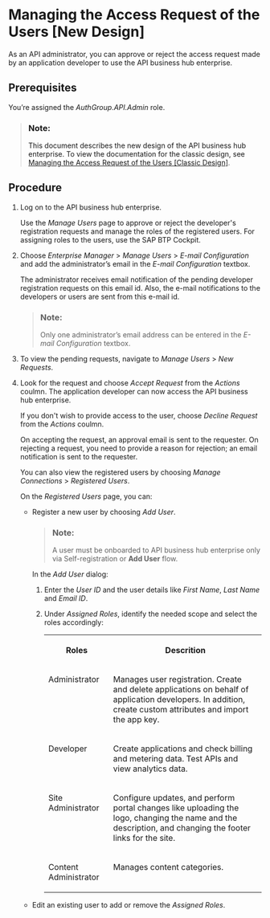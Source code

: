 <!-- loio8b79ee8389e84c92befaf96f22c31549 -->

# Managing the Access Request of the Users \[New Design\]

As an API administrator, you can approve or reject the access request made by an application developer to use the API business hub enterprise.



<a name="loio8b79ee8389e84c92befaf96f22c31549__prereq_zkn_2wq_l5b"/>

## Prerequisites

You’re assigned the *AuthGroup.API.Admin* role.

> ### Note:  
> This document describes the new design of the API business hub enterprise. To view the documentation for the classic design, see [Managing the Access Request of the Users \[Classic Design\]](managing-the-access-request-of-the-users-classic-design-5b3e2f6.md).



<a name="loio8b79ee8389e84c92befaf96f22c31549__steps_bln_2wq_l5b"/>

## Procedure

1.  Log on to the API business hub enterprise.

    Use the *Manage Users* page to approve or reject the developer's registration requests and manage the roles of the registered users. For assigning roles to the users, use the SAP BTP Cockpit.

2.  Choose *Enterprise Manager* \> *Manage Users* \> *E-mail Configuration* and add the administrator’s email in the *E-mail Configuration* textbox.

    The administrator receives email notification of the pending developer registration requests on this email id. Also, the e-mail notifications to the developers or users are sent from this e-mail id.

    > ### Note:  
    > Only one administrator’s email address can be entered in the *E-mail Configuration* textbox.

3.  To view the pending requests, navigate to *Manage Users* \> *New Requests*.

4.  Look for the request and choose *Accept Request* from the *Actions* coulmn. The application developer can now access the API business hub enterprise.

    If you don't wish to provide access to the user, choose *Decline Request* from the *Actions* coulmn.

    On accepting the request, an approval email is sent to the requester. On rejecting a request, you need to provide a reason for rejection; an email notification is sent to the requester.

    You can also view the registered users by choosing *Manage Connections* \> *Registered Users*.

    On the *Registered Users* page, you can:

    -   Register a new user by choosing *Add User*.

        > ### Note:  
        > A user must be onboarded to API business hub enterprise only via Self-registration or **Add User** flow.

        In the *Add User* dialog:

        1.  Enter the *User ID* and the user details like *First Name*, *Last Name* and *Email ID*.

        2.  Under *Assigned Roles*, identify the needed scope and select the roles accordingly:


            <table>
            <tr>
            <th valign="top">

            Roles


            
            </th>
            <th valign="top">

            Descrition


            
            </th>
            </tr>
            <tr>
            <td valign="top">
            
            Administrator


            
            </td>
            <td valign="top">
            
            Manages user registration. Create and delete applications on behalf of application developers. In addition, create custom attributes and import the app key.


            
            </td>
            </tr>
            <tr>
            <td valign="top">
            
            Developer


            
            </td>
            <td valign="top">
            
            Create applications and check billing and metering data. Test APIs and view analytics data.


            
            </td>
            </tr>
            <tr>
            <td valign="top">
            
            Site Administrator


            
            </td>
            <td valign="top">
            
            Configure updates, and perform portal changes like uploading the logo, changing the name and the description, and changing the footer links for the site.


            
            </td>
            </tr>
            <tr>
            <td valign="top">
            
            Content Administrator


            
            </td>
            <td valign="top">
            
            Manages content categories.


            
            </td>
            </tr>
            </table>
            

    -   Edit an existing user to add or remove the *Assigned Roles*.


